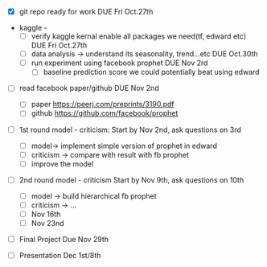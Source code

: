 * [x] git repo ready for work DUE Fri Oct.27th

* kaggle -
    * [ ] verify kaggle kernal enable all packages we need(tf, edward etc) DUE Fri Oct.27th
    * [ ] data analysis -> understand its seasonality, trend...etc DUE Oct.30th
    * [ ] run experiment using facebook prophet DUE Nov 2rd
        * [ ] baseline prediction score we could potentially beat using edward

* [ ] read facebook paper/github DUE Nov 2nd
    * [ ] paper https://peerj.com/preprints/3190.pdf
    * [ ] github https://github.com/facebook/prophet
* [ ] 1st round model - criticism: Start by Nov 2nd, ask questions on 3rd
    * [ ] model-> implement simple version of prophet in edward
    * [ ] criticism -> compare with result with fb prophet
    * [ ] improve the model
* [ ] 2nd round model - criticism Start by Nov 9th, ask questions on 10th
    * [ ] model -> build hierarchical fb prophet
    * [ ] criticism -> ...
    * [ ] Nov 16th
    * [ ] Nov 23nd
* [ ] Final Project Due Nov 29th
* [ ] Presentation Dec 1st/8th


